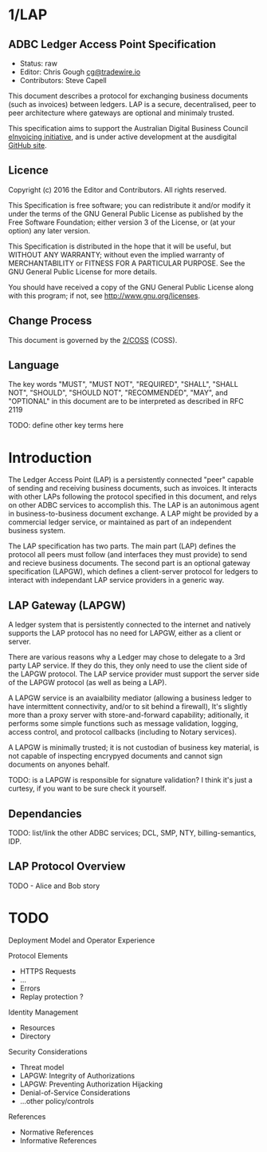 # 1/LAP

## ADBC Ledger Access Point Specification

 * Status: raw
 * Editor: Chris Gough cg@tradewire.io
 * Contributors: Steve Capell

This document describes a protocol for exchanging business documents (such as invoices)
between ledgers. LAP is a secure, decentralised, peer to peer architecture where gateways
are optional and minimaly trusted.

This specification aims to support the Australian Digital Business Council
[eInvoicing initiative](https://ausdigital.github.io), and is under active development
at the ausdigital [GitHub site](https://github.com/ausdigital/access-point).


## Licence

Copyright (c) 2016 the Editor and Contributors. All rights reserved.

This Specification is free software; you can redistribute it and/or modify it under the
terms of the GNU General Public License as published by the Free Software Foundation; 
either version 3 of the License, or (at your option) any later version.

This Specification is distributed in the hope that it will be useful, but WITHOUT ANY
WARRANTY; without even the implied warranty of MERCHANTABILITY or FITNESS FOR A PARTICULAR
PURPOSE. See the GNU General Public License for more details.

You should have received a copy of the GNU General Public License along with this program;
if not, see http://www.gnu.org/licenses.


## Change Process

This document is governed by the [2/COSS](http://rfc.unprotocols.org/spec:2/COSS/) (COSS).


## Language

The key words "MUST", "MUST NOT", "REQUIRED", "SHALL", "SHALL NOT", "SHOULD", "SHOULD NOT",
"RECOMMENDED", "MAY", and "OPTIONAL" in this document are to be interpreted as described in
RFC 2119

TODO: define other key terms here


# Introduction

The Ledger Access Point (LAP) is a persistently connected "peer" capable of sending and
receiving business documents, such as invoices. It interacts with other LAPs following the
protocol specified in this document, and relys on other ADBC services to accomplish this.
The LAP is an autonimous agent in business-to-business document exchange. A LAP might be
provided by a commercial ledger service, or maintained as part of an independent business
system. 

The LAP specification has two parts. The main part (LAP) defines the protocol all peers
must follow (and interfaces they must provide) to send and recieve business documents. The
second part is an optional gateway specification (LAPGW), which defines a client-server
protocol for ledgers to interact with independant LAP service providers in a generic way.


## LAP Gateway (LAPGW)

A ledger system that is persistently connected to the internet and natively supports the
LAP protocol has no need for LAPGW, either as a client or server.

There are various reasons why a Ledger may chose to delegate to a 3rd party LAP service.
If they do this, they only need to use the client side of the LAPGW protocol. The LAP
service provider must support the server side of the LAPGW protocol (as well as being a
LAP).

A LAPGW service is an avaialbility mediator (allowing a business ledger to have
intermittent connectivity, and/or to sit behind a firewall), It's slightly more than a
proxy server with store-and-forward capability; aditionally, it performs some simple
functions such as message validation, logging, access control, and protocol callbacks
(including to Notary services).

A LAPGW is minimally trusted; it is not custodian of business key material, is not
capable of inspecting encrypyed documents and cannot sign documents on anyones behalf.

TODO: is a LAPGW is responsible for signature validation? I think it's just a curtesy,
if you want to be sure check it yourself.


## Dependancies

TODO: list/link the other ADBC services; DCL, SMP, NTY, billing-semantics, IDP.


## LAP Protocol Overview

TODO - Alice and Bob story


# TODO

Deployment Model and Operator Experience

Protocol Elements
 * HTTPS Requests
 * ...
 * Errors
 * Replay protection ?

Identity Management
 * Resources
 * Directory

Security Considerations
 * Threat model
 * LAPGW: Integrity of Authorizations
 * LAPGW: Preventing Authorization Hijacking
 * Denial-of-Service Considerations
 * ...other policy/controls

References
 * Normative References
 * Informative References
